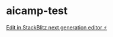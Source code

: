 # aicamp-test

[Edit in StackBlitz next generation editor ⚡️](https://stackblitz.com/~/github.com/zxmio/aicamp-test)